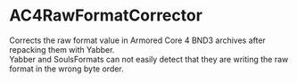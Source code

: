 # AC4RawFormatCorrector
Corrects the raw format value in Armored Core 4 BND3 archives after repacking them with Yabber.  
Yabber and SoulsFormats can not easily detect that they are writing the raw format in the wrong byte order.  